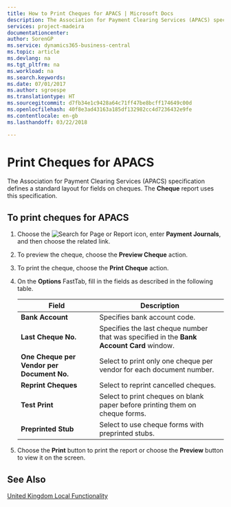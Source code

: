 ```yaml
---
title: How to Print Cheques for APACS | Microsoft Docs
description: The Association for Payment Clearing Services (APACS) specification defines a standard layout for fields on cheques. The **Cheque** report uses this specification.
services: project-madeira
documentationcenter: 
author: SorenGP
ms.service: dynamics365-business-central
ms.topic: article
ms.devlang: na
ms.tgt_pltfrm: na
ms.workload: na
ms.search.keywords: 
ms.date: 07/01/2017
ms.author: sgroespe
ms.translationtype: HT
ms.sourcegitcommit: d7fb34e1c9428a64c71ff47be8bcff174649c00d
ms.openlocfilehash: 40f8e3ad43163a185df132982cc4d7236432e9fe
ms.contentlocale: en-gb
ms.lasthandoff: 03/22/2018

---
```

# <a name="print-checks-for-apacs"></a>Print Cheques for APACS
The Association for Payment Clearing Services (APACS) specification defines a standard layout for fields on cheques. The **Cheque** report uses this specification.  

## <a name="to-print-checks-for-apacs"></a>To print cheques for APACS  

1.  Choose the ![Search for Page or Report](../../media/ui-search/search_small.png "Search for Page or Report icon") icon, enter **Payment Journals**, and then choose the related link.  
2.  To preview the cheque, choose the **Preview Cheque** action.  
3.  To print the cheque, choose the **Print Cheque** action.  

4.  On the **Options** FastTab, fill in the fields as described in the following table.  

    |Field|Description|  
    |---------------------------------|---------------------------------------|  
    |**Bank Account**|Specifies bank account code.|  
    |**Last Cheque No.**|Specifies the last cheque number that was specified in the **Bank Account Card** window.|  
    |**One Cheque per Vendor per Document No.**|Select to print only one cheque per vendor for each document number.|  
    |**Reprint Cheques**|Select to reprint cancelled cheques.|  
    |**Test Print**|Select to print cheques on blank paper before printing them on cheque forms.|  
    |**Preprinted Stub**|Select to use cheque forms with preprinted stubs.|  

5.  Choose the **Print** button to print the report or choose the **Preview** button to view it on the screen.  

## <a name="see-also"></a>See Also  
[United Kingdom Local Functionality](united-kingdom-local-functionality.md)

